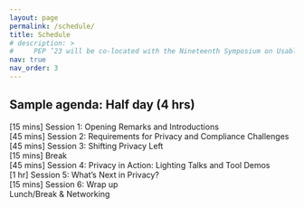 ```yaml
---
layout: page
permalink: /schedule/
title: Schedule
# description: > 
#     PEP ’23 will be co-located with the Nineteenth Symposium on Usable Privacy and Security (SOUPS 2023).
nav: true
nav_order: 3
---
```


## Sample agenda: Half day (4 hrs)
[15 mins]	Session 1: Opening Remarks and Introductions<br>
[45 mins]	Session 2: Requirements for Privacy and Compliance Challenges<br> 
[45 mins]	Session 3: Shifting Privacy Left<br> 
[15 mins] Break<br>
[45 mins]	Session 4: Privacy in Action: Lighting Talks and Tool Demos<br> 
[1 hr]		Session 5: What’s Next in Privacy?<br> 
[15 mins]	Session 6: Wrap up<br> 
Lunch/Break & Networking<br> 
